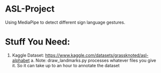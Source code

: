 # ASL-Project
 Using MediaPipe to detect different sign language gestures.

# Stuff You Need:
 1. Kaggle Dataset: https://www.kaggle.com/datasets/grassknoted/asl-alphabet
   a. Note: draw_landmarks.py processes whatever files you give it. So it can take up to an hour to annotate the dataset
   
